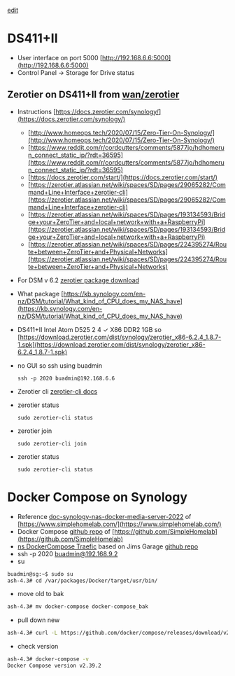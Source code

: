 [edit]()

# DS411+II
- User interface on port 5000 [http://192.168.6.6:5000](http://192.168.6.6:5000)
- Control Panel -> Storage for Drive status

## Zerotier on DS411+II from [wan/zerotier](../../../wan/zerotier)
- Instructions [https://docs.zerotier.com/synology/](https://docs.zerotier.com/synology/)
  - [http://www.homeops.tech/2020/07/15/Zero-Tier-On-Synology/](http://www.homeops.tech/2020/07/15/Zero-Tier-On-Synology/)
  - [https://www.reddit.com/r/cordcutters/comments/5877jo/hdhomerun_connect_static_ip/?rdt=36595](https://www.reddit.com/r/cordcutters/comments/5877jo/hdhomerun_connect_static_ip/?rdt=36595)
  - [https://docs.zerotier.com/start/](https://docs.zerotier.com/start/)
  - [https://zerotier.atlassian.net/wiki/spaces/SD/pages/29065282/Command+Line+Interface+zerotier-cli](https://zerotier.atlassian.net/wiki/spaces/SD/pages/29065282/Command+Line+Interface+zerotier-cli)
  - [https://zerotier.atlassian.net/wiki/spaces/SD/pages/193134593/Bridge+your+ZeroTier+and+local+network+with+a+RaspberryPi](https://zerotier.atlassian.net/wiki/spaces/SD/pages/193134593/Bridge+your+ZeroTier+and+local+network+with+a+RaspberryPi)
  - [https://zerotier.atlassian.net/wiki/spaces/SD/pages/224395274/Route+between+ZeroTier+and+Physical+Networks](https://zerotier.atlassian.net/wiki/spaces/SD/pages/224395274/Route+between+ZeroTier+and+Physical+Networks)

- For DSM v 6.2 [zerotier package download](https://download.zerotier.com/dist/synology/)
- What package [https://kb.synology.com/en-nz/DSM/tutorial/What_kind_of_CPU_does_my_NAS_have](https://kb.synology.com/en-nz/DSM/tutorial/What_kind_of_CPU_does_my_NAS_have)
- DS411+II	Intel Atom D525	2	4	✓	X86	DDR2 1GB so [https://download.zerotier.com/dist/synology/zerotier_x86-6.2.4_1.8.7-1.spk](https://download.zerotier.com/dist/synology/zerotier_x86-6.2.4_1.8.7-1.spk)
- no GUI so ssh using buadmin
  ```
  ssh -p 2020 buadmin@192.168.6.6
  ```
- Zerotier cli [zerotier-cli docs](https://zerotier.atlassian.net/wiki/spaces/SD/pages/29065282/Command+Line+Interface+zerotier-cli)
- zerotier status
  ```
  sudo zerotier-cli status
  ```
- zerotier join
  ```
  sudo zerotier-cli join
  ```
- zerotier status
  ```
  sudo zerotier-cli status
  ```

# Docker Compose on Synology
- Reference [doc-synology-nas-docker-media-server-2022](https://www.simplehomelab.com/synology-nas-docker-media-server-2022/) of [https://www.simplehomelab.com/](https://www.simplehomelab.com/)
- Docker Compose [github repo](https://github.com/SimpleHomelab/Docker-Traefik) of [https://github.com/SimpleHomelab](https://github.com/SimpleHomelab)
- [ns DockerCompose Traefic](../../compute/docker/docker-compose-traefik.md) based on Jims Garage [github repo](https://github.com/JamesTurland/JimsGarage)
- ssh -p 2020 buadmin@192.168.9.2
- su
```bash
buadmin@sg:~$ sudo su
ash-4.3# cd /var/packages/Docker/target/usr/bin/
```
- move old to bak
```bash
ash-4.3# mv docker-compose docker-compose_bak
```
- pull down new
```bash
ash-4.3# curl -L https://github.com/docker/compose/releases/download/v2.39.2/docker-compose-`uname -s`-`uname -m` -o docker-compose
```
- check version
```bash
ash-4.3# docker-compose -v
Docker Compose version v2.39.2
```
